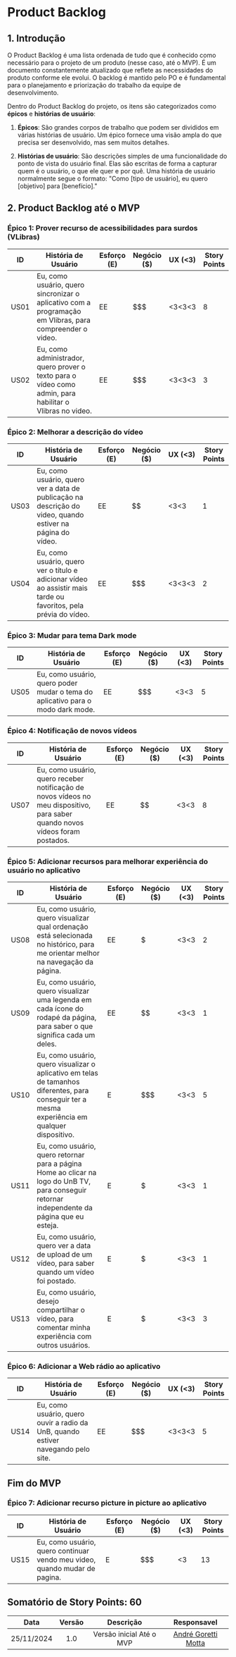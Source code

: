 # Product Backlog

## 1. Introdução

O Product Backlog é uma lista ordenada de tudo que é conhecido como necessário para o projeto de um produto (nesse caso, até o MVP). É um documento constantemente atualizado que reflete as necessidades do produto conforme ele evolui. O backlog é mantido pelo PO e é fundamental para o planejamento e priorização do trabalho da equipe de desenvolvimento.

Dentro do Product Backlog do projeto, os itens são categorizados como **épicos** e **histórias de usuário**:

1. **Épicos**: São grandes corpos de trabalho que podem ser divididos em várias histórias de usuário. Um épico fornece uma visão ampla do que precisa ser desenvolvido, mas sem muitos detalhes.

2. **Histórias de usuário**: São descrições simples de uma funcionalidade do ponto de vista do usuário final. Elas são escritas de forma a capturar quem é o usuário, o que ele quer e por quê. Uma história de usuário normalmente segue o formato: "Como [tipo de usuário], eu quero [objetivo] para [benefício]."

## 2. Product Backlog até o MVP

### Épico 1: Prover recurso de acessibilidades para surdos (VLibras)

| ID  | História de Usuário | Esforço (E) | Negócio ($) | UX (<3) | Story Points |
|-----|---------------------|-------------|-------------|---------| ------------ |
| US01   | Eu, como usuário, quero sincronizar o aplicativo com a programação em Vlibras, para compreender o video.  | EE | $$$ | <3<3<3 | 8 |
| US02   | Eu, como administrador, quero prover o texto para o vídeo como admin, para habilitar o Vlibras no video. | EE | $$$ | <3<3<3 | 3 |

### Épico 2: Melhorar a descrição do vídeo

| ID  | História de Usuário | Esforço (E) | Negócio ($) | UX (<3) | Story Points |
|-----|---------------------|-------------|-------------|---------| ------------ |
| US03   | Eu, como usuário, quero ver a data de publicação na descrição do video, quando estiver na página do vídeo. | EE | $$ | <3<3 | 1 |
| US04   | Eu, como usuário, quero ver o título e adicionar vídeo ao assistir mais tarde ou favoritos, pela prévia do vídeo. | EE | $$$ | <3<3<3 | 2 |

### Épico 3: Mudar para tema Dark mode

| ID  | História de Usuário | Esforço (E) | Negócio ($) | UX (<3) | Story Points |
|-----|---------------------|-------------|-------------|---------| ------------ |
| US05   | Eu, como usuário, quero poder mudar o tema do aplicativo para o modo dark mode. | EE | $$$ | <3<3 | 5 |

### Épico 4: Notificação de novos vídeos

| ID  | História de Usuário | Esforço (E) | Negócio ($) | UX (<3) | Story Points |
|-----|---------------------|-------------|-------------|---------| ------------ |
| US07   | Eu, como usuário, quero receber notificação de novos vídeos no meu dispositivo, para saber quando novos vídeos foram postados. | EE | $$ | <3<3 | 8 |

### Épico 5: Adicionar recursos para melhorar experiência do usuário no aplicativo

| ID  | História de Usuário | Esforço (E) | Negócio ($) | UX (<3) | Story Points |
|-----|---------------------|-------------|-------------|---------| ------------ |
| US08  | Eu, como usuário, quero visualizar qual ordenação está selecionada no histórico, para me orientar melhor na navegação da página. | EE | $ | <3<3 | 2 |
| US09  | Eu, como usuário, quero visualizar uma legenda em cada ícone do rodapé da página, para saber o que significa cada um deles. | EE | $$ | <3<3 | 1 |
| US10  | Eu, como usuário, quero visualizar o aplicativo em telas de tamanhos diferentes, para conseguir ter a mesma experiência em qualquer dispositivo. | E | $$$ | <3<3 | 5 |
| US11  | Eu, como usuário, quero retornar para a página Home ao clicar na logo do UnB TV, para conseguir retornar independente da página que eu esteja. | E | $ | <3<3 | 1 |
| US12  | Eu, como usuário, quero ver a data de upload de um vídeo, para saber quando um vídeo foi postado. | E | $ | <3<3 | 1 |
| US13  | Eu, como usuário, desejo compartilhar o vídeo, para comentar minha experiência com outros usuários. | E | $ | <3<3 | 3 |

### Épico 6: Adicionar a Web rádio ao aplicativo

| ID  | História de Usuário | Esforço (E) | Negócio ($) | UX (<3) | Story Points |
|-----|---------------------|-------------|-------------|---------| ------------ |
| US14  | Eu, como usuário, quero ouvir a radio da UnB, quando estiver navegando pelo site. | EE | $$$ | <3<3<3 | 5 |

## Fim do MVP


### Épico 7: Adicionar recurso picture in picture ao aplicativo

| ID  | História de Usuário | Esforço (E) | Negócio ($) | UX (<3) | Story Points |
|-----|---------------------|-------------|-------------|---------| ------------ |
| US15   | Eu, como usuário, quero continuar vendo meu video, quando mudar de pagina. | E | $$$ | <3 | 13 |



## Somatório de Story Points: 60
| Data | Versão | Descrição | Responsavel |
| :-----: | :-------------: | :---------------: | :-: |
| 25/11/2024 | 1.0 | Versão inicial Até o MVP | [André Goretti Motta](https://github.com/AGoretti) | 
